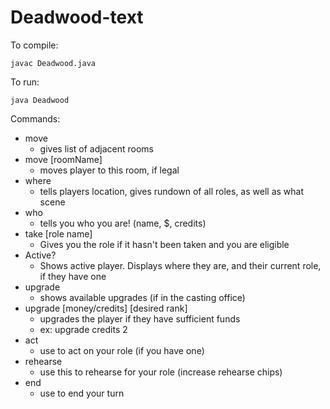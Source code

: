 # Deadwood-text

To compile:
    
    javac Deadwood.java

To run:

    java Deadwood
    
    
Commands:

* move
  * gives list of adjacent rooms
* move [roomName]
  * moves player to this room, if legal
* where
  * tells players location, gives rundown of all roles, as well as what scene
* who
  * tells you who you are! (name, $, credits)
* take [role name]
  * Gives you the role if it hasn't been taken and you are eligible
* Active?
  * Shows active player. Displays where they are, and their current role, if they have one
* upgrade
  * shows available upgrades (if in the casting office)
* upgrade [money/credits] [desired rank]
  * upgrades the player if they have sufficient funds
  * ex: upgrade credits 2
* act
  * use to act on your role (if you have one)
* rehearse
  * use this to rehearse for your role (increase rehearse chips)
* end
  * use to end your turn